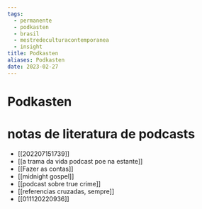 ```yaml
---
tags:
  - permanente
  - podkasten
  - brasil
  - mestredeculturacontemporanea
  - insight
title: Podkasten 
aliases: Podkasten 
date: 2023-02-27
---
```


# Podkasten 

 
 # notas de literatura de podcasts

 - [[202207151739]]
- [[a trama da vida podcast poe na estante]]
- [[Fazer as contas]]
- [[midnight gospel]]
- [[podcast sobre true crime]]
- [[referencias cruzadas, sempre]]
- [[011120220936]]
